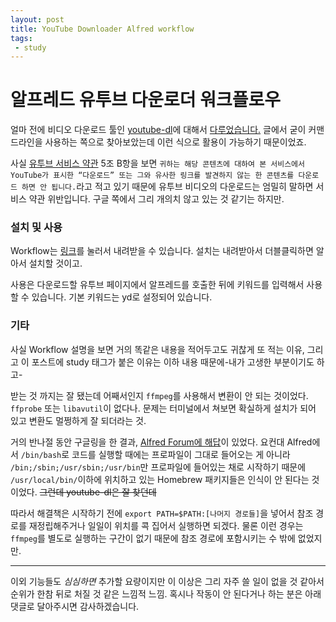 ```yaml
---
layout: post
title: YouTube Downloader Alfred workflow
tags: 
 - study
---
```

# 알프레드 유투브 다운로더 워크플로우

얼마 전에 비디오 다운로드 툴인 [youtube-dl](https://github.com/rg3/youtube-dl)에 대해서 [다루었습니다.](http://canor.cf/2017/09/25/%EC%BB%A4%EB%A7%A8%EB%93%9C%EB%9D%BC%EC%9D%B8%EC%9C%BC%EB%A1%9C-%EC%9C%A0%ED%88%AC%EB%B8%8C-%EB%82%B4%EB%A0%A4%EB%B0%9B%EA%B8%B0-youtube-dl/) 글에서 굳이 커맨드라인을 사용하는 쪽으로 찾아보았는데 이런 식으로 활용이 가능하기 때문이었죠.

사실 [유투브 서비스 약관](https://www.youtube.com/static?gl=KR&template=terms) 5조 B항을 보면 `귀하는 해당 콘텐츠에 대하여 본 서비스에서 YouTube가 표시한 “다운로드” 또는 그와 유사한 링크를 발견하지 않는 한 콘텐츠를 다운로드 하면 안 됩니다.`라고 적고 있기 때문에 유투브 비디오의 다운로드는 엄밀히 말하면 서비스 약관 위반입니다. 구글 쪽에서 그리 개의치 않고 있는 것 같기는 하지만.

### 설치 및 사용

Workflow는 [링크](http://d.pr/f/rOg6NR)를 눌러서 내려받을 수 있습니다. 설치는 내려받아서 더블클릭하면 알아서 설치할 것이고.

사용은 다운로드할 유투브 페이지에서 알프레드를 호출한 뒤에 키워드를 입력해서 사용할 수 있습니다. 기본 키워드는 yd로 설정되어 있습니다.

### 기타

사실 Workflow 설명을 보면 거의 똑같은 내용을 적어두고도 귀찮게 또 적는 이유, 그리고 이 포스트에 study 태그가 붙은 이유는 이하 내용 때문에-내가 고생한 부분이기도 하고-

받는 것 까지는 잘 됐는데 어째서인지 `ffmpeg`를 사용해서 변환이 안 되는 것이었다. `ffprobe` 또는 `libavutil`이 없다나. 문제는 터미널에서 쳐보면 확실하게 설치가 되어 있고 변환도 멀쩡하게 잘 되더라는 것.

거의 반나절 동안 구글링을 한 결과, [Alfred Forum에 해답](https://www.alfredforum.com/topic/2431-weird-behavior-of-youtube-dl/?do=findComment&comment=13933)이 있었다. 요컨대 Alfred에서 `/bin/bash`로 코드를 실행할 때에는 프로파일이 그대로 들어오는 게 아니라 `/bin;/sbin;/usr/sbin;/usr/bin`만 프로파일에 들어있는 채로 시작하기 때문에 `/usr/local/bin/`이하에 위치하고 있는 Homebrew 패키지들은 인식이 안 된다는 것이었다. ~~그런데 youtube-dl은 잘 찾던데~~

따라서 해결책은 시작하기 전에 `export PATH=$PATH:[나머지 경로들]`을 넣어서 참조 경로를 재정립해주거나 일일이 위치를 콕 집어서 실행하면 되겠다. 물론 이런 경우는 `ffmpeg`를 별도로 실행하는 구간이 없기 때문에 참조 경로에 포함시키는 수 밖에 없었지만.

- - -

이외 기능들도 *심심하면* 추가할 요량이지만 이 이상은 그리 자주 쓸 일이 없을 것 같아서 순위가 한참 뒤로 처질 것 같은 느낌적 느낌. 혹시나 작동이 안 된다거나 하는 분은 아래 댓글로 달아주시면 감사하겠습니다.
